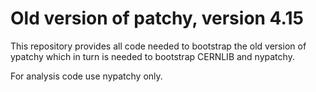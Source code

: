# Old version of patchy, version 4.15

This repository provides all code needed to bootstrap the old version of ypatchy which in turn is needed
to bootstrap CERNLIB and nypatchy.

For analysis code use nypatchy only.

